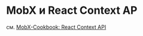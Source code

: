 # MobX и React Context AP

см. [MobX-Cookbook: React Context API](https://mobx-cookbook.github.io/react-integration/context-api)
